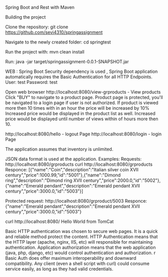Spring Boot and Rest with Maven

Building the project

Clone the repository:
git clone https://github.com/sevi4310/springassignment

Navigate to the newly created folder:
cd springtest

Run the project with:
mvn clean install

Run:
java -jar target/springassignment-0.0.1-SNAPSHOT.jar

WEB :
Spring Boot Security dependency is used , Spring Boot application automatically requires the Basic Authentication for all HTTP Endpoints.
 User: test   Password: test

Open web browser
http://localhost:8080/view-grproducts - View products
Click "BUY" to navigate to a product page.
Product page is protected, you'll be navigated to a login page if user is not authorized.
If product is viewed more then 10 times with in an hour the price will be increased by 10%
Increased price would be displayed in the product list as well.
Increased price would be displayed until number of views within of hours more then 10.

http://localhost:8080/hello   -  logout Page
http://localhost:8080/login   -  login Page

The application assumes that inventory is unlimited. 

JSON data format is used at the application.
Examples:
Requests:
http://localhost:8080/grproducts
curl http://localhost:8080/grproducts
Responce:
[{"name":"Coin","description":"Italian silver coin XVII century","price":1000.99,"id":"5001"},{"name":"Dimond ring","description":"Dimond ring XVII century","price":2000.0,"id":"5002"},{"name":"Emerald pendant","description":"Emerald pendant XVII century","price":3000.0,"id":"5003"}]

Protected request:
http://localhost:8080/grproduct/5003
Responce:
{"name":"Emerald pendant","description":"Emerald pendant XVII century","price":3000.0,"id":"5003"}

curl http://localhost:8080/
Hello World from TomCat

Basic HTTP authentication was chosen to secure web pages. It is a quick and reliable method protect the content.
HTTP Authentication means that the HTTP layer (apache, nginx, IIS, etc) will responsible for maintaining authentication. Application authorization means that the web application (java, php, django, etc) would control authentication and authorization.
r Basic Auth does offer maximum interoperability and downward compatibility. Any client (even a shell script with curl) could consume  service easily, as long as they had valid credentials.

